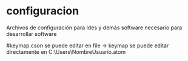 # configuracion
Archivos de configuración para Ides y demás software necesario para desarrollar software

#keymap.cson
se puede editar en file -> keymap
se puede editar directamente en C:\Users\NombreUsuario\.atom
